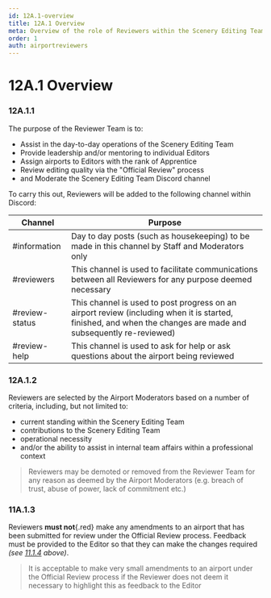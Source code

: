```yaml
---
id: 12A.1-overview
title: 12A.1 Overview
meta: Overview of the role of Reviewers within the Scenery Editing Team.
order: 1
auth: airportreviewers
---
```


# 12A.1 Overview



### 12A.1.1

The purpose of the Reviewer Team is to:

- Assist in the day-to-day operations of the Scenery Editing Team
- Provide leadership and/or mentoring to individual Editors
- Assign airports to Editors with the rank of Apprentice 
- Review editing quality via the "Official Review" process
- and Moderate the Scenery Editing Team Discord channel



To carry this out, Reviewers will be added to the following channel within Discord:

| Channel        | Purpose                                                      |
| -------------- | ------------------------------------------------------------ |
| #information   | Day to day posts (such as housekeeping) to be made in this channel by Staff and Moderators only |
| #reviewers     | This channel is used to facilitate communications between all Reviewers for any purpose deemed necessary |
| #review-status | This channel is used to post progress on an airport review (including when it is started, finished, and when the changes are made and subsequently re-reviewed) |
| #review-help   | This channel is used to ask for help or ask questions about the airport being reviewed |



### 12A.1.2

Reviewers are selected by the Airport Moderators based on a number of criteria, including, but not limited to:



- current standing within the Scenery Editing Team
- contributions to the Scenery Editing Team
- operational necessity
- and/or the ability to assist in internal team affairs within a professional context



> Reviewers may be demoted or removed from the Reviewer Team for any reason as deemed by the Airport Moderators (e.g. breach of trust, abuse of power, lack of commitment etc.)



### 11A.1.3

Reviewers **must not**{.red} make any amendments to an airport that has been submitted for review under the Official Review process. Feedback must be provided to the Editor so that they can make the changes required *(see [11.1.4](/guide/scenery-editor-manual/11.-review-and-release/11.1-review-and-release-process#11.1.4) above)*.



> It is acceptable to make very small amendments to an airport under the Official Review process if the Reviewer does not deem it necessary to highlight this as feedback to the Editor

